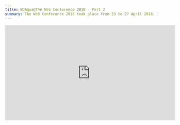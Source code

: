 ```yaml
---
title: WDAqua@The Web Conference 2018 - Part 2
summary: The Web Conference 2018 took place from 23 to 27 April 2018. It was a massive event and WDAqua was present in various forms, of which we write in this post (part 2).
---
```


<iframe width="560" height="315" src="https://www.youtube-nocookie.com/embed/5OJuXsRtHos?rel=0" frameborder="0" allow="autoplay; encrypted-media" allowfullscreen></iframe>
